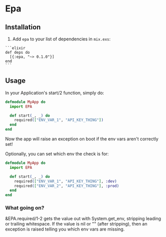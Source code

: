 # Epa

## Installation

  1. Add `epa` to your list of dependencies in `mix.exs`:

    ```elixir
    def deps do
      [{:epa, "~> 0.1.0"}]
    end
    ```

## Usage

In your Application's start/2 function, simply do:

```elixir
defmodule MyApp do
  import EPA

  def start(_, _) do
    required(["ENV_VAR_1", "API_KEY_THING"])
  end
end
```

Now the app will raise an exception on boot if the env vars aren't correctly
set!

Optionally, you can set which env the check is for:

```elixir
defmodule MyApp do
  import EPA

  def start(_, _) do
    required(["ENV_VAR_1", "API_KEY_THING"], :dev)
    required(["ENV_VAR_2", "API_KEY_THING"], :prod)
  end
end
```

### What going on?

&EPA.required/1-2 gets the value out with System.get_env, stripping leading or
trailing whitespace. If the value is nil or "" (after stripping), then an
exception is raised telling you which env vars are missing.
